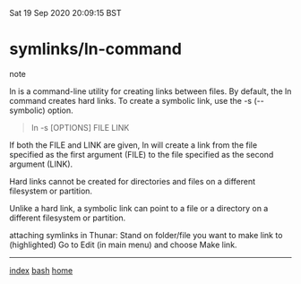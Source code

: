 Sat 19 Sep 2020 20:09:15 BST

# symlinks/ln-command
note

ln is a command-line utility for creating links between files. By default, the ln command creates hard links. To create a symbolic link, use the -s (--symbolic) option.

>ln -s [OPTIONS] FILE LINK

If both the FILE and LINK are given, ln will create a link from the file specified as the first argument (FILE) to the file specified as the second argument (LINK).

Hard links cannot be created for directories and files on a different filesystem or partition.

Unlike a hard link, a symbolic link can point to a file or a directory on a different filesystem or partition.

attaching symlinks in Thunar: Stand on folder/file you want to make link to (highlighted) Go to Edit (in main menu) and choose Make link.

___
[index](./index-file.md)
[bash](./bash-index.md)
[home](./home.md) 

